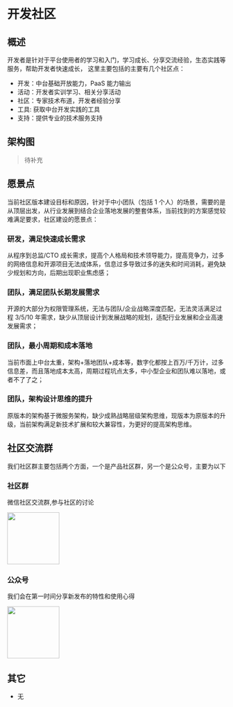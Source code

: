 # 开发社区

## 概述

开发者是针对于平台使用者的学习和入门，学习成长、分享交流经验，生态实践等服务，帮助开发者快速成长，
这里主要包括的主要有几个社区点：

- 开发：中台基础开放能力，PaaS 能力输出
- 活动：开发者实训学习、相关分享活动
- 社区：专家技术布道，开发者经验分享
- 工具: 获取中台开发实践的工具
- 支持：提供专业的技术服务支持

## 架构图

> 待补充

## 愿景点

当前社区版本建设目标和原因，针对于中小团队（包括 1 个人）的场景，需要的是从顶层出发，从行业发展到结合企业落地发展的整套体系，当前找到的方案感觉较难满足要求，社区建设的愿景点：

### 研发，满足快速成长需求

从程序到总监/CTO 成长需求，提高个人格局和技术领导能力，提高竞争力，过多的网络信息和开源项目无法成体系，信息过多导致过多的迷失和时间消耗，避免缺少规划和方向，后期出现职业焦虑感；

### 团队，满足团队长期发展需求

开源的大部分为权限管理系统，无法与团队/企业战略深度匹配，无法灵活满足过程 3/5/10 年需求，缺少从顶层设计到发展战略的规划，适配行业发展和企业高速发展需求；

### 团队，最小周期和成本落地

当前市面上中台太重，架构+落地团队+成本等，数字化都按上百万/千万计，过多信息差，而且落地成本太高，周期过程坑点太多，中小型企业和团队难以落地，或者不了了之；

### 团队，架构设计思维的提升

原版本的架构基于微服务架构，缺少成熟战略层级架构思维，现版本为原版本的升级，当前架构满足新技术扩展和较大兼容性，为更好的提高架构思维。

## 社区交流群

我们社区群主要包括两个方面，一个是产品社区群，另一个是公众号，主要为以下

### 社区群

微信社区交流群,参与社区的讨论

<img src="/weixin.jpg" style="width:120px">

### 公众号

我们会在第一时间分享新发布的特性和使用心得

<img src="/luoxiaodong.jpg" style="width:120px">

## 其它

- 无
